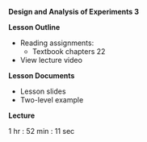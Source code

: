 **Design and Analysis of Experiments 3**

**Lesson Outline**

-   Reading assignments:
    -   Textbook chapters 22
-   View lecture video

**Lesson Documents**

-   Lesson slides
-   Two-level example

**Lecture**

1 hr : 52 min : 11 sec
